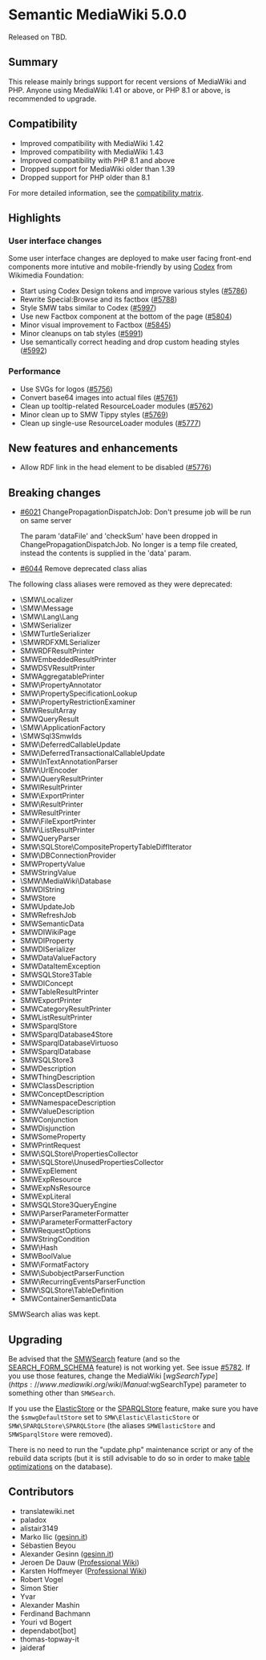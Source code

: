 # Semantic MediaWiki 5.0.0

Released on TBD.

## Summary

This release mainly brings support for recent versions of MediaWiki and PHP.
Anyone using MediaWiki 1.41 or above, or PHP 8.1 or above, is recommended to upgrade.

## Compatibility

* Improved compatibility with MediaWiki 1.42
* Improved compatibility with MediaWiki 1.43
* Improved compatibility with PHP 8.1 and above
* Dropped support for MediaWiki older than 1.39
* Dropped support for PHP older than 8.1

For more detailed information, see the [compatibility matrix](../COMPATIBILITY.md#compatibility).

## Highlights

### User interface changes

Some user interface changes are deployed to make user facing front-end components more intutive and mobile-friendly by using [Codex](https://doc.wikimedia.org/codex/main/) from Wikimedia Foundation:

* Start using Codex Design tokens and improve various styles ([#5786](https://github.com/SemanticMediaWiki/SemanticMediaWiki/pull/5786))
* Rewrite Special:Browse and its factbox ([#5788](https://github.com/SemanticMediaWiki/SemanticMediaWiki/pull/5788))
* Style SMW tabs similar to Codex ([#5997](https://github.com/SemanticMediaWiki/SemanticMediaWiki/pull/5997))
* Use new Factbox component at the bottom of the page  ([#5804](https://github.com/SemanticMediaWiki/SemanticMediaWiki/pull/5804))
* Minor visual improvement to Factbox ([#5845](https://github.com/SemanticMediaWiki/SemanticMediaWiki/pull/5845))
* Minor cleanups on tab styles ([#5991](https://github.com/SemanticMediaWiki/SemanticMediaWiki/pull/5991))
* Use semantically correct heading and drop custom heading styles ([#5992](https://github.com/SemanticMediaWiki/SemanticMediaWiki/pull/5992))

### Performance

* Use SVGs for logos ([#5756](https://github.com/SemanticMediaWiki/SemanticMediaWiki/pull/5756))
* Convert base64 images into actual files ([#5761](https://github.com/SemanticMediaWiki/SemanticMediaWiki/pull/5761))
* Clean up tooltip-related ResourceLoader modules ([#5762](https://github.com/SemanticMediaWiki/SemanticMediaWiki/pull/5762))
* Minor clean up to SMW Tippy styles ([#5769](https://github.com/SemanticMediaWiki/SemanticMediaWiki/pull/5769))
* Clean up single-use ResourceLoader modules ([#5777](https://github.com/SemanticMediaWiki/SemanticMediaWiki/pull/5777))

## New features and enhancements

* Allow RDF link in the head element to be disabled ([#5776](https://github.com/SemanticMediaWiki/SemanticMediaWiki/pull/5776))

## Breaking changes

- [#6021](https://github.com/SemanticMediaWiki/SemanticMediaWiki/pull/6021) ChangePropagationDispatchJob: Don't presume job will be run on same server

  The param 'dataFile' and 'checkSum' have been dropped in ChangePropagationDispatchJob. No longer is a temp file created, instead the contents is supplied
  in the 'data' param.

- [#6044](https://github.com/SemanticMediaWiki/SemanticMediaWiki/pull/6044) Remove deprecated class alias

The following class aliases were removed as they were deprecated:

* \SMW\Localizer
* \SMW\Message
* \SMW\Lang\Lang
* \SMWSerializer
* \SMWTurtleSerializer
* \SMWRDFXMLSerializer
* SMWRDFResultPrinter
* SMWEmbeddedResultPrinter
* SMWDSVResultPrinter
* SMWAggregatablePrinter
* SMW\PropertyAnnotator
* SMW\PropertySpecificationLookup
* SMW\PropertyRestrictionExaminer
* SMWResultArray
* SMWQueryResult
* \SMW\ApplicationFactory
* \SMWSql3SmwIds
* SMW\DeferredCallableUpdate
* SMW\DeferredTransactionalCallableUpdate
* SMW\InTextAnnotationParser
* SMW\UrlEncoder
* SMW\QueryResultPrinter
* SMWIResultPrinter
* SMW\ExportPrinter
* SMW\ResultPrinter
* SMWResultPrinter
* SMW\FileExportPrinter
* SMW\ListResultPrinter
* SMWQueryParser
* SMW\SQLStore\CompositePropertyTableDiffIterator
* SMW\DBConnectionProvider
* SMWPropertyValue
* SMWStringValue
* \SMW\MediaWiki\Database
* SMWDIString
* SMWStore
* SMWUpdateJob
* SMWRefreshJob
* SMWSemanticData
* SMWDIWikiPage
* SMWDIProperty
* SMWDISerializer
* SMWDataValueFactory
* SMWDataItemException
* SMWSQLStore3Table
* SMWDIConcept
* SMWTableResultPrinter
* SMWExportPrinter
* SMWCategoryResultPrinter
* SMWListResultPrinter
* SMWSparqlStore
* SMWSparqlDatabase4Store
* SMWSparqlDatabaseVirtuoso
* SMWSparqlDatabase
* SMWSQLStore3
* SMWDescription
* SMWThingDescription
* SMWClassDescription
* SMWConceptDescription
* SMWNamespaceDescription
* SMWValueDescription
* SMWConjunction
* SMWDisjunction
* SMWSomeProperty
* SMWPrintRequest
* SMW\SQLStore\PropertiesCollector
* SMW\SQLStore\UnusedPropertiesCollector
* SMWExpElement
* SMWExpResource
* SMWExpNsResource
* SMWExpLiteral
* SMWSQLStore3QueryEngine
* SMW\ParserParameterFormatter
* SMW\ParameterFormatterFactory
* SMWRequestOptions
* SMWStringCondition
* SMW\Hash
* SMWBoolValue
* SMW\FormatFactory
* SMW\SubobjectParserFunction
* SMW\RecurringEventsParserFunction
* SMW\SQLStore\TableDefinition
* SMWContainerSemanticData

SMWSearch alias was kept.

## Upgrading

Be advised that the [SMWSearch](https://www.semantic-mediawiki.org/wiki/Help:SMWSearch) feature (and so the [SEARCH_FORM_SCHEMA](https://www.semantic-mediawiki.org/wiki/Help:Schema/Type/SEARCH_FORM_SCHEMA) feature) is not working yet. See issue [#5782](https://github.com/SemanticMediaWiki/SemanticMediaWiki/issues/5782). If you use those features, change the MediaWiki [$wgSearchType](https://www.mediawiki.org/wiki/Manual:$wgSearchType) parameter to something other than `SMWSearch`.

If you use the [ElasticStore](https://www.semantic-mediawiki.org/wiki/Help:ElasticStore) or the [SPARQLStore](https://www.semantic-mediawiki.org/wiki/Help:SPARQLStore) feature, make sure you have the `$smwgDefaultStore` set to `SMW\Elastic\ElasticStore` or `SMW\SPARQLStore\SPARQLStore` (the aliases `SMWElasticStore` and `SMWSparqlStore` were removed).

There is no need to run the "update.php" maintenance script or any of the rebuild data scripts (but it is still advisable to do so in order to make [table optimizations](https://www.semantic-mediawiki.org/wiki/Database/Table_optimization) on the database).


## Contributors

* translatewiki.net
* paladox
* alistair3149
* Marko Ilic ([gesinn.it](https://gesinn.it))
* Sébastien Beyou
* Alexander Gesinn ([gesinn.it](https://gesinn.it))
* Jeroen De Dauw ([Professional Wiki](https://professional.wiki/))
* Karsten Hoffmeyer ([Professional Wiki](https://professional.wiki/))
* Robert Vogel
* Simon Stier
* Yvar
* Alexander Mashin
* Ferdinand Bachmann
* Youri vd Bogert
* dependabot[bot]
* thomas-topway-it
* jaideraf
